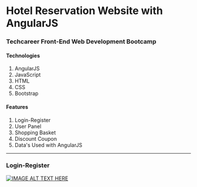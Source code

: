 # Hotel Reservation Website with AngularJS
### Techcareer Front-End Web Development Bootcamp

#### Technologies
1. AngularJS
1. JavaScript
1. HTML
1. CSS
1. Bootstrap

#### Features

1. Login-Register
1. User Panel
1. Shopping Basket
1. Discount Coupon
1. Data's Used with AngularJS

---

### Login-Register

[![IMAGE ALT TEXT HERE](https://img.youtube.com/vi/6x3gKJOlEWM/0.jpg)](https://www.youtube.com/watch?v=6x3gKJOlEWM)

